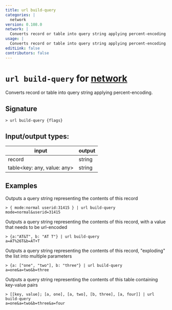 ```yaml
---
title: url build-query
categories: |
  network
version: 0.108.0
network: |
  Converts record or table into query string applying percent-encoding.
usage: |
  Converts record or table into query string applying percent-encoding.
editLink: false
contributors: false
---
```

<!-- This file is automatically generated. Please edit the command in https://github.com/nushell/nushell instead. -->

# `url build-query` for [network](/commands/categories/network.md)

<div class='command-title'>Converts record or table into query string applying percent-encoding.</div>

## Signature

```> url build-query {flags} ```


## Input/output types:

| input                       | output |
| --------------------------- | ------ |
| record                      | string |
| table&lt;key: any, value: any&gt; | string |
## Examples

Outputs a query string representing the contents of this record
```nu
> { mode:normal userid:31415 } | url build-query
mode=normal&userid=31415
```

Outputs a query string representing the contents of this record, with a value that needs to be url-encoded
```nu
> {a:"AT&T", b: "AT T"} | url build-query
a=AT%26T&b=AT+T
```

Outputs a query string representing the contents of this record, "exploding" the list into multiple parameters
```nu
> {a: ["one", "two"], b: "three"} | url build-query
a=one&a=two&b=three
```

Outputs a query string representing the contents of this table containing key-value pairs
```nu
> [[key, value]; [a, one], [a, two], [b, three], [a, four]] | url build-query
a=one&a=two&b=three&a=four
```
